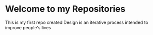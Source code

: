 # Welcome to my Repositories
This is my first repo created
Design is an iterative process intended to improve people's lives
